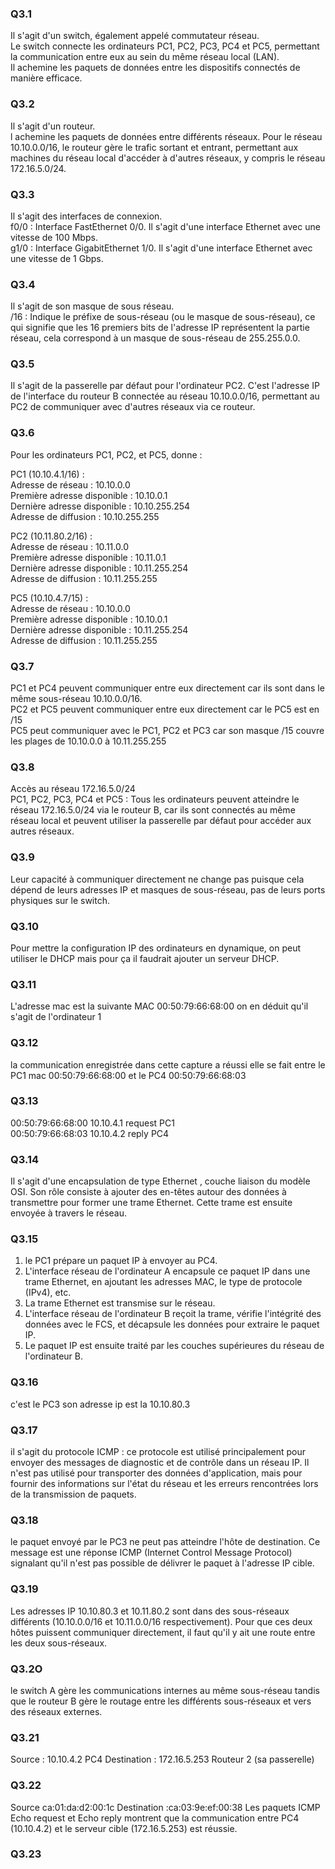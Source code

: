 ### Q3.1 
Il s'agit d'un switch, également appelé commutateur réseau.  
Le switch connecte les ordinateurs PC1, PC2, PC3, PC4 et PC5, permettant la communication entre eux au sein du même réseau local (LAN).   
Il achemine les paquets de données entre les dispositifs connectés de manière efficace.   

### Q3.2
Il s'agit d'un routeur.   
l achemine les paquets de données entre différents réseaux. Pour le réseau 10.10.0.0/16, le routeur gère le trafic sortant et entrant, permettant aux machines du réseau local d'accéder à d'autres réseaux, y compris le réseau 172.16.5.0/24.    

### Q3.3   
Il s'agit des interfaces de connexion.   
f0/0 : Interface FastEthernet 0/0. Il s'agit d'une interface Ethernet avec une vitesse de 100 Mbps.   
g1/0 : Interface GigabitEthernet 1/0. Il s'agit d'une interface Ethernet avec une vitesse de 1 Gbps.   

### Q3.4
Il s'agit de son masque de sous réseau.   
/16 : Indique le préfixe de sous-réseau (ou le masque de sous-réseau), ce qui signifie que les 16 premiers bits de l'adresse IP représentent la partie réseau, cela correspond à un masque de sous-réseau de 255.255.0.0.   

### Q3.5
Il s'agit de la passerelle par défaut pour l'ordinateur PC2. C'est l'adresse IP de l'interface du routeur B connectée au réseau 10.10.0.0/16, permettant au PC2 de communiquer avec d'autres réseaux via ce routeur.   

### Q3.6
Pour les ordinateurs PC1, PC2, et PC5, donne :   

PC1 (10.10.4.1/16) :    
Adresse de réseau : 10.10.0.0   
Première adresse disponible : 10.10.0.1   
Dernière adresse disponible : 10.10.255.254   
Adresse de diffusion : 10.10.255.255   

PC2 (10.11.80.2/16) :     
Adresse de réseau : 10.11.0.0   
Première adresse disponible : 10.11.0.1   
Dernière adresse disponible : 10.11.255.254   
Adresse de diffusion : 10.11.255.255  

PC5 (10.10.4.7/15) :    
Adresse de réseau : 10.10.0.0   
Première adresse disponible : 10.10.0.1   
Dernière adresse disponible : 10.11.255.254   
Adresse de diffusion : 10.11.255.255   

### Q3.7
PC1 et PC4 peuvent communiquer entre eux directement car ils sont dans le même sous-réseau 10.10.0.0/16.   
PC2 et PC5 peuvent communiquer entre eux directement car le PC5 est en /15    
PC5 peut communiquer avec le PC1, PC2 et PC3 car son masque /15 couvre les plages de 10.10.0.0 à 10.11.255.255   

### Q3.8
Accès au réseau 172.16.5.0/24   
PC1, PC2, PC3, PC4 et PC5 : Tous les ordinateurs peuvent atteindre le réseau 172.16.5.0/24 via le routeur B, car ils sont connectés au même réseau local et peuvent utiliser la passerelle par défaut pour accéder aux autres réseaux.   

### Q3.9
Leur capacité à communiquer directement ne change pas puisque cela dépend de leurs adresses IP et masques de sous-réseau, pas de leurs ports physiques sur le switch.   

### Q3.10
Pour mettre la configuration IP des ordinateurs en dynamique, on peut utiliser le DHCP mais pour ça il faudrait ajouter un serveur DHCP.   

### Q3.11
L'adresse mac est la suivante MAC 00:50:79:66:68:00 on en déduit qu'il s'agit de l'ordinateur 1   

### Q3.12
la communication enregistrée dans cette capture a réussi elle se fait entre le PC1 mac 00:50:79:66:68:00 et le PC4 00:50:79:66:68:03   

### Q3.13
00:50:79:66:68:00 10.10.4.1 request PC1   
00:50:79:66:68:03 10.10.4.2 reply PC4   

### Q3.14
Il s'agit d'une encapsulation de type Ethernet , couche liaison du modèle OSI. Son rôle consiste à ajouter des en-têtes autour des données à transmettre pour former une trame Ethernet. Cette trame est ensuite envoyée à travers le réseau.   

### Q3.15
1.  le PC1 prépare un paquet IP à envoyer au PC4.      
2. L'interface réseau de l'ordinateur A encapsule ce paquet IP dans une trame Ethernet, en ajoutant les adresses MAC, le type de protocole (IPv4), etc.   
3. La trame Ethernet est transmise sur le réseau.   
4. L'interface réseau de l'ordinateur B reçoit la trame, vérifie l'intégrité des données avec le FCS, et décapsule les données pour extraire le paquet IP.   
5. Le paquet IP est ensuite traité par les couches supérieures du réseau de l'ordinateur B.

### Q3.16
c'est le PC3 son adresse ip est la 10.10.80.3   

### Q3.17
il s'agit du protocole ICMP : ce protocole est utilisé principalement pour envoyer des messages de diagnostic et de contrôle dans un réseau IP. Il n'est pas utilisé pour transporter des données d'application, mais pour fournir des informations sur l'état du réseau et les erreurs rencontrées lors de la transmission de paquets.

### Q3.18
le paquet envoyé par le PC3 ne peut pas atteindre l'hôte de destination. Ce message est une réponse ICMP (Internet Control Message Protocol) signalant qu'il n'est pas possible de délivrer le paquet à l'adresse IP cible.

### Q3.19
Les adresses IP 10.10.80.3 et 10.11.80.2 sont dans des sous-réseaux différents (10.10.0.0/16 et 10.11.0.0/16 respectivement). Pour que ces deux hôtes puissent communiquer directement, il faut qu'il y ait une route entre les deux sous-réseaux.

### Q3.2O
le switch A gère les communications internes au même sous-réseau tandis que le routeur B gère le routage entre les différents sous-réseaux et vers des réseaux externes.

### Q3.21
Source : 10.10.4.2 PC4
Destination : 172.16.5.253 Routeur 2 (sa passerelle)

### Q3.22
Source ca:01:da:d2:00:1c
Destination :ca:03:9e:ef:00:38
Les paquets ICMP Echo request et Echo reply montrent que la communication entre PC4 (10.10.4.2) et le serveur cible (172.16.5.253) est réussie.

### Q3.23


